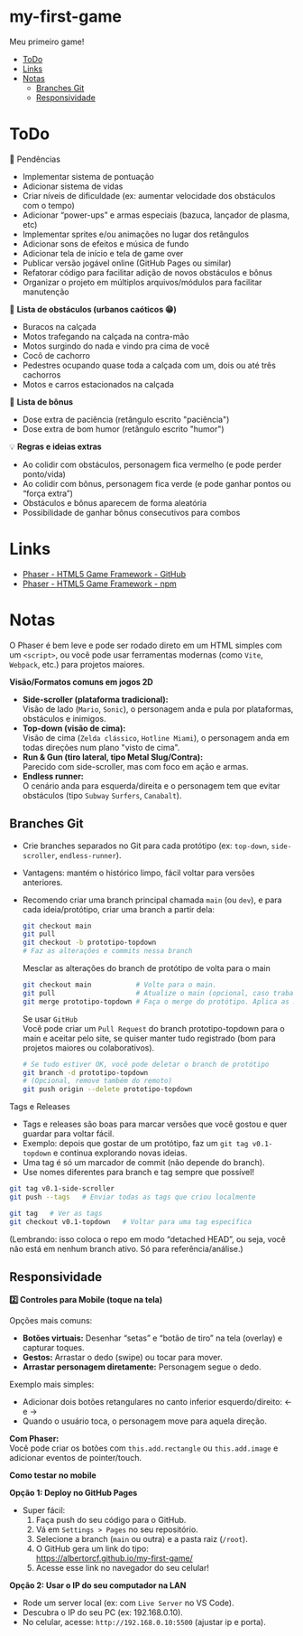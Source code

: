 # my-first-game
Meu primeiro game!

- [ToDo](#todo)
- [Links](#links)
- [Notas](#notas)
  - [Branches Git](#branches-git)
  - [Responsividade](#responsividade)


# ToDo

📌 Pendências
- Implementar sistema de pontuação
- Adicionar sistema de vidas
- Criar níveis de dificuldade (ex: aumentar velocidade dos obstáculos com o tempo)
- Adicionar “power-ups” e armas especiais (bazuca, lançador de plasma, etc)
- Implementar sprites e/ou animações no lugar dos retângulos
- Adicionar sons de efeitos e música de fundo
- Adicionar tela de início e tela de game over
- Publicar versão jogável online (GitHub Pages ou similar)
- Refatorar código para facilitar adição de novos obstáculos e bônus
- Organizar o projeto em múltiplos arquivos/módulos para facilitar manutenção

🚧 **Lista de obstáculos (urbanos caóticos 😁)**
- Buracos na calçada
- Motos trafegando na calçada na contra-mão
- Motos surgindo do nada e vindo pra cima de você
- Cocô de cachorro
- Pedestres ocupando quase toda a calçada com um, dois ou até três cachorros
- Motos e carros estacionados na calçada

🎁 **Lista de bônus**
- Dose extra de paciência (retângulo escrito "paciência")
- Dose extra de bom humor (retângulo escrito "humor")

💡 **Regras e ideias extras**
- Ao colidir com obstáculos, personagem fica vermelho (e pode perder ponto/vida)
- Ao colidir com bônus, personagem fica verde (e pode ganhar pontos ou “força extra”)
- Obstáculos e bônus aparecem de forma aleatória
- Possibilidade de ganhar bônus consecutivos para combos


# Links

- [Phaser - HTML5 Game Framework - GitHub](https://github.com/phaserjs/phaser)
- [Phaser - HTML5 Game Framework - npm](https://www.npmjs.com/package/phaser)


# Notas

O Phaser é bem leve e pode ser rodado direto em um HTML simples com um `<script>`, ou você pode usar ferramentas modernas (como `Vite`, `Webpack`, etc.) para projetos maiores.

**Visão/Formatos comuns em jogos 2D**
- **Side-scroller (plataforma tradicional):**  
  Visão de lado (`Mario`, `Sonic`), o personagem anda e pula por plataformas, obstáculos e inimigos.
- **Top-down (visão de cima):**  
  Visão de cima (`Zelda clássico`, `Hotline Miami`), o personagem anda em todas direções num plano "visto de cima".
- **Run & Gun (tiro lateral, tipo Metal Slug/Contra):**  
  Parecido com side-scroller, mas com foco em ação e armas.
- **Endless runner:**  
  O cenário anda para esquerda/direita e o personagem tem que evitar obstáculos (tipo `Subway` `Surfers`, `Canabalt`).

## Branches Git
- Crie branches separados no Git para cada protótipo (ex: `top-down`, `side-scroller`, `endless-runner`).
- Vantagens: mantém o histórico limpo, fácil voltar para versões anteriores.
- Recomendo criar uma branch principal chamada `main` (ou `dev`), e para cada ideia/protótipo, criar uma branch a partir dela:  
  ```sh
  git checkout main
  git pull
  git checkout -b prototipo-topdown
  # Faz as alterações e commits nessa branch
  ```
  
  Mesclar as alterações do branch de protótipo de volta para o main
  ```sh
  git checkout main           # Volte para o main.
  git pull                    # Atualize o main (opcional, caso trabalhe em time).
  git merge prototipo-topdown # Faça o merge do protótipo. Aplica as mudanças do seu protótipo no branch main.
  ```

  Se usar `GitHub`  
  Você pode criar um `Pull Request` do branch prototipo-topdown para o main e aceitar pelo site, se quiser manter tudo registrado (bom para projetos maiores ou colaborativos).

  ```sh
  # Se tudo estiver OK, você pode deletar o branch de protótipo
  git branch -d prototipo-topdown
  # (Opcional, remove também do remoto)
  git push origin --delete prototipo-topdown
  ```

Tags e Releases
- Tags e releases são boas para marcar versões que você gostou e quer guardar para voltar fácil.
- Exemplo: depois que gostar de um protótipo, faz um `git tag v0.1-topdown` e continua explorando novas ideias.
- Uma tag é só um marcador de commit (não depende do branch).
- Use nomes diferentes para branch e tag sempre que possível!
```sh
git tag v0.1-side-scroller
git push --tags   # Enviar todas as tags que criou localmente

git tag   # Ver as tags
git checkout v0.1-topdown   # Voltar para uma tag específica
```
(Lembrando: isso coloca o repo em modo “detached HEAD”, ou seja, você não está em nenhum branch ativo. Só para referência/análise.)


## Responsividade

**2️⃣ Controles para Mobile (toque na tela)**

Opções mais comuns:
- **Botões virtuais:** Desenhar “setas” e “botão de tiro” na tela (overlay) e capturar toques.
- **Gestos:** Arrastar o dedo (swipe) ou tocar para mover.
- **Arrastar personagem diretamente:** Personagem segue o dedo.

Exemplo mais simples:
- Adicionar dois botões retangulares no canto inferior esquerdo/direito: ← e →
- Quando o usuário toca, o personagem move para aquela direção.

**Com Phaser:**  
Você pode criar os botões com `this.add.rectangle` ou `this.add.image` e adicionar eventos de pointer/touch.


**Como testar no mobile**

**Opção 1: Deploy no GitHub Pages**
- Super fácil:
  1. Faça push do seu código para o GitHub.
  2. Vá em `Settings > Pages` no seu repositório.
  3. Selecione a branch (`main` ou outra) e a pasta raiz (`/root`).
  4. O GitHub gera um link do tipo:  
  https://albertorcf.github.io/my-first-game/
  5. Acesse esse link no navegador do seu celular!

**Opção 2: Usar o IP do seu computador na LAN**
- Rode um server local (ex: com `Live Server` no VS Code).
- Descubra o IP do seu PC (ex: 192.168.0.10).
- No celular, acesse: `http://192.168.0.10:5500` (ajustar ip e porta).
